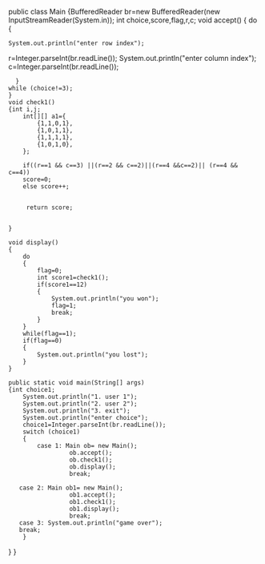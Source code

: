 public class Main
{BufferedReader br=new BufferedReader(new InputStreamReader(System.in)); 
    int choice,score,flag,r,c;
    void accept()
    {
     do
      { 
     
    System.out.println("enter row index");
    
  r=Integer.parseInt(br.readLine());
 System.out.println("enter column index");
  c=Integer.parseInt(br.readLine());

	  }
	while (choice!=3);
    }
    void check1()
    {int i,j;
        int[][] a1={
            {1,1,0,1},
            {1,0,1,1},
            {1,1,1,1},
            {1,0,1,0},
        };
        
        if((r==1 && c==3) ||(r==2 && c==2)||(r==4 &&c==2)|| (r==4 && c==4))
        score=0;
        else score++;
        
        
         return score;
        
        
    }
   
    void display()
    {
        do
        {
            flag=0;
            int score1=check1();
            if(score1==12)
            {
                System.out.println("you won");
                flag=1;
                break;
            }
        }
        while(flag==1);
        if(flag==0)
        {
            System.out.println("you lost");
        }
    }
    
	public static void main(String[] args)
	{int choice1;
	    System.out.println("1. user 1");
	    System.out.println("2. user 2");
	    System.out.println("3. exit");
	    System.out.println("enter choice");
	    choice1=Integer.parseInt(br.readLine());
	    switch (choice1)
	    {
	        case 1: Main ob= new Main();
	                 ob.accept();
	                 ob.check1();
	                 ob.display();
	                 break;
	                 
	   case 2: Main ob1= new Main();
	                 ob1.accept();
	                 ob1.check1();
	                 ob1.display();
	                 break;
	   case 3: System.out.println("game over");
	   break;
	    }
	   
}
}
